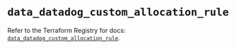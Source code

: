 # `data_datadog_custom_allocation_rule`

Refer to the Terraform Registry for docs: [`data_datadog_custom_allocation_rule`](https://registry.terraform.io/providers/datadog/datadog/3.76.0/docs/data-sources/custom_allocation_rule).
